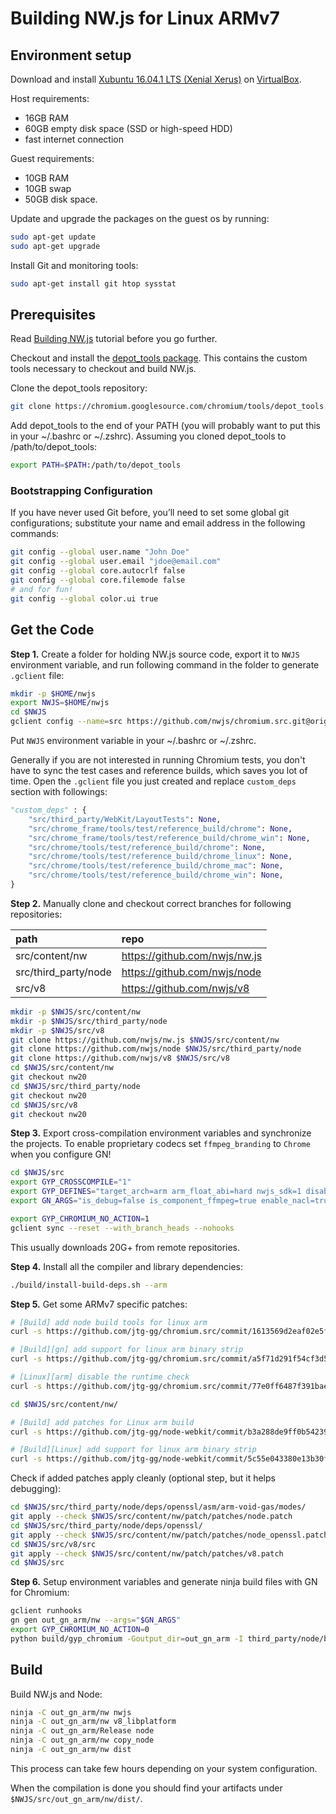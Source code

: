 # Building NW.js for Linux ARMv7

## Environment setup

Download and install [Xubuntu 16.04.1 LTS (Xenial Xerus)] on [VirtualBox].

Host requirements:

  - 16GB RAM
  - 60GB empty disk space (SSD or high-speed HDD)
  - fast internet connection

Guest requirements:

  - 10GB RAM
  - 10GB swap
  - 50GB disk space.


Update and upgrade the packages on the guest os by running:
```bash
sudo apt-get update
sudo apt-get upgrade
```

Install Git and monitoring tools:
```bash
sudo apt-get install git htop sysstat
```

## Prerequisites

Read [Building NW.js] tutorial before you go further.

Checkout and install the [depot_tools package]. This contains the custom tools necessary to checkout and build NW.js.

Clone the depot_tools repository:
```bash
git clone https://chromium.googlesource.com/chromium/tools/depot_tools.git
```

Add depot_tools to the end of your PATH (you will probably want to put this in your ~/.bashrc or ~/.zshrc). Assuming you cloned depot_tools to /path/to/depot_tools:
```bash
export PATH=$PATH:/path/to/depot_tools
```

### Bootstrapping Configuration
If you have never used Git before, you’ll need to set some global git configurations; substitute your name and email address in the following commands:
```bash
git config --global user.name "John Doe"
git config --global user.email "jdoe@email.com"
git config --global core.autocrlf false
git config --global core.filemode false
# and for fun!
git config --global color.ui true
```

## Get the Code

**Step 1.** Create a folder for holding NW.js source code, export it to `NWJS` environment variable, and run following command in the folder to generate `.gclient` file:

```bash
mkdir -p $HOME/nwjs
export NWJS=$HOME/nwjs
cd $NWJS
gclient config --name=src https://github.com/nwjs/chromium.src.git@origin/nw20
```

Put `NWJS` environment variable in your ~/.bashrc or ~/.zshrc.

Generally if you are not interested in running Chromium tests, you don't have to sync the test cases and reference builds, which saves you lot of time. Open the `.gclient` file you just created and replace `custom_deps` section with followings:

```python
"custom_deps" : {
    "src/third_party/WebKit/LayoutTests": None,
    "src/chrome_frame/tools/test/reference_build/chrome": None,
    "src/chrome_frame/tools/test/reference_build/chrome_win": None,
    "src/chrome/tools/test/reference_build/chrome": None,
    "src/chrome/tools/test/reference_build/chrome_linux": None,
    "src/chrome/tools/test/reference_build/chrome_mac": None,
    "src/chrome/tools/test/reference_build/chrome_win": None,
}
```

**Step 2.** Manually clone and checkout correct branches for following repositories:

| path | repo |
|:---- |:---- |
| src/content/nw | https://github.com/nwjs/nw.js |
| src/third_party/node | https://github.com/nwjs/node |
| src/v8 | https://github.com/nwjs/v8 |


```bash
mkdir -p $NWJS/src/content/nw
mkdir -p $NWJS/src/third_party/node
mkdir -p $NWJS/src/v8
git clone https://github.com/nwjs/nw.js $NWJS/src/content/nw
git clone https://github.com/nwjs/node $NWJS/src/third_party/node
git clone https://github.com/nwjs/v8 $NWJS/src/v8
cd $NWJS/src/content/nw
git checkout nw20
cd $NWJS/src/third_party/node
git checkout nw20
cd $NWJS/src/v8
git checkout nw20
```

**Step 3.** Export cross-compilation environment variables and synchronize the projects. To enable proprietary codecs set `ffmpeg_branding` to `Chrome` when you configure GN!

```bash
cd $NWJS/src
export GYP_CROSSCOMPILE="1"
export GYP_DEFINES="target_arch=arm arm_float_abi=hard nwjs_sdk=1 disable_nacl=0"
export GN_ARGS="is_debug=false is_component_ffmpeg=true enable_nacl=true target_cpu=\"arm\" ffmpeg_branding=\"Chrome\""

export GYP_CHROMIUM_NO_ACTION=1
gclient sync --reset --with_branch_heads --nohooks
```

This usually downloads 20G+ from remote repositories.

**Step 4.** Install all the compiler and library dependencies:
```bash
./build/install-build-deps.sh --arm
```

**Step 5.** Get some ARMv7 specific patches:
```bash
# [Build] add node build tools for linux arm
curl -s https://github.com/jtg-gg/chromium.src/commit/1613569d2eaf02e5f12b6294cdc5d78074df2c6f.patch | git am

# [Build][gn] add support for linux arm binary strip
curl -s https://github.com/jtg-gg/chromium.src/commit/a5f71d291f54cf3d584dae9209a71367ba9e30c9.patch | git am

# [Linux][arm] disable the runtime check
curl -s https://github.com/jtg-gg/chromium.src/commit/77e0ff6487f391baef925a1b62c01c6bb23953fa.patch | git am

cd $NWJS/src/content/nw/

# [Build] add patches for Linux arm build
curl -s https://github.com/jtg-gg/node-webkit/commit/b3a288de9ff0b54239a0a575653a59aef508ab22.patch | git am

# [Build][Linux] add support for linux arm binary strip
curl -s https://github.com/jtg-gg/node-webkit/commit/5c55e043380e13b30f452785f6abe19c8b424467.patch | git am
```

Check if added patches apply cleanly (optional step, but it helps debugging):
```bash
cd $NWJS/src/third_party/node/deps/openssl/asm/arm-void-gas/modes/
git apply --check $NWJS/src/content/nw/patch/patches/node.patch
cd $NWJS/src/third_party/node/deps/openssl/
git apply --check $NWJS/src/content/nw/patch/patches/node_openssl.patch
cd $NWJS/src/v8/src
git apply --check $NWJS/src/content/nw/patch/patches/v8.patch
cd $NWJS/src
```

**Step 6.** Setup environment variables and generate ninja build files with GN for Chromium:
```bash
gclient runhooks
gn gen out_gn_arm/nw --args="$GN_ARGS"
export GYP_CHROMIUM_NO_ACTION=0
python build/gyp_chromium -Goutput_dir=out_gn_arm -I third_party/node/build/common.gypi third_party/node/node.gyp
```

## Build

Build NW.js and Node:
```bash
ninja -C out_gn_arm/nw nwjs
ninja -C out_gn_arm/nw v8_libplatform
ninja -C out_gn_arm/Release node
ninja -C out_gn_arm/nw copy_node
ninja -C out_gn_arm/nw dist
```

This process can take few hours depending on your system configuration.

When the compilation is done you should find your artifacts under `$NWJS/src/out_gn_arm/nw/dist/`.

[Xubuntu 16.04.1 LTS (Xenial Xerus)]: http://cdimage.ubuntu.com/xubuntu/releases/xenial/release/xubuntu-16.04.1-desktop-amd64.iso
[Ubuntu 14.04.5 LTS (Trusty Tahr)]: http://releases.ubuntu.com/14.04/ubuntu-14.04.5-desktop-amd64.iso
[VirtualBox]: https://www.virtualbox.org/wiki/Downloads
[Building NW.js]: http://docs.nwjs.io/en/latest/For%20Developers/Building%20NW.js/
[depot_tools package]: https://commondatastorage.googleapis.com/chrome-infra-docs/flat/depot_tools/docs/html/depot_tools_tutorial.html#_setting_up
